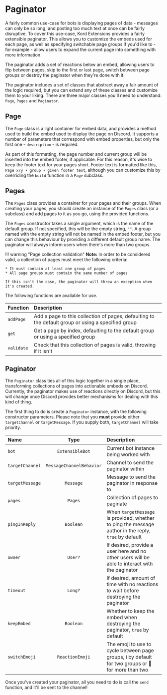 # Paginator

A fairly common use-case for bots is displaying pages of data - messages can only be so long, and posting too much
text at once can be fairly disruptive. To cover this use-case, Kord Extensions provides a fairly extensible paginator.
This allows you to customize the embeds used for each page, as well as specifying switchable page groups if you'd like
to - for example - allow users to expand the current page into something with more information.

The paginator adds a set of reactions below an embed, allowing users to flip between pages, skip to the first or last
page, switch between page groups or destroy the paginator when they're done with it.

The paginator includes a set of classes that abstract away a fair amount of the logic required, but you can
extend any of these classes and customize them to your liking. There are three major classes you'll need to understand:
`Page`, `Pages` and `Paginator`.

## Page

The `Page` class is a light container for embed data, and provides a method used to build the embed used to display
the page on Discord. It supports a number of parameters that correspond with embed properties, but only the first one -
`description` - is required.

As part of this formatting, the page number and current group will be inserted into the embed footer, if applicable.
For this reason, it's wise to keep the footer text for your pages short. Footer text is formatted like this,
`Page x/y • group • given footer text`, although you can customize this by overriding the `build` function in a 
`Page` subclass.

## Pages

The `Pages` class provides a container for your pages and their groups. When creating your pages, you should create
an instance of the `Pages` class (or a subclass) and add pages to it as you go, using the provided functions.

The `Pages` constructor takes a single argument, which is the name of the default group. If not specified, this will
be the empty string, `""`. A group named with the empty string will not be named in the embed footer, but you can
change this behaviour by providing a different default group name. The paginator will always inform users when there's
more than two groups.

!!! warning "Page collection validation"
    **Note:** In order to be considered valid, a collection of pages must meet the following criteria:

    * It must contain at least one group of pages
    * All page groups must contain the same number of pages

    If this isn't the case, the paginator will throw an exception when it's created.

The following functions are available for use.

Function   | Description
:--------- | :----------
`addPage`  | Add a page to this collection of pages, defaulting to the default group or using a specified group
`get`      | Get a page by index, defaulting to the default group or using a specified group
`validate` | Check that this collection of pages is valid, throwing if it isn't

## Paginator

The `Paginator` class ties all of this logic together in a single place, transforming collections of pages into 
actionable embeds on Discord. Currently, the paginator makes use of reactions directly on Discord, but this will
change once Discord provides better mechanisms for dealing with this kind of thing.

The first thing to do is create a `Paginator` instance, with the following constructor parameters. Please note that you **must** provide either `targetChannel` or `targetMessage`. If you supply both, `targetChannel` will take priority.

Name            | Type                     | Description
:-------------- | :----------------------: | :----------
`bot`           | `ExtensibleBot`          | Current bot instance being worked with
`targetChannel` | `MessageChannelBehavior` | Channel to send the paginator within
`targetMessage` | `Message`                | Message to send the paginator in response to
`pages`         | `Pages`                  | Collection of pages to paginate
`pingInReply`   | `Boolean`                | When `targetMessage` is provided, whether to ping the message author in the reply, `true` by default
`owner`         | `User?`                  | If desired, provide a user here and no other users will be able to interact with the paginator
`timeout`       | `Long?`                  | If desired, amount of time with no reactions to wait before destroying the paginator
`keepEmbed`     | `Boolean`                | Whether to keep the embed when destroying the paginator, `true` by default
`switchEmoji`   | `ReactionEmoji`          | The emoji to use to cycle between page groups, :information_source: by default for two groups or :arrows_counterclockwise: for more than two

Once you've created your paginator, all you need to do is call the `send` function, and it'll be sent to the channel!
